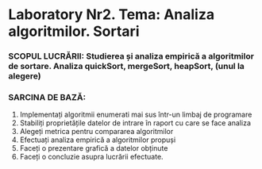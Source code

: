 # Laboratory Nr2. Tema: Analiza algoritmilor. Sortari

### **SCOPUL LUCRĂRII:** Studierea și analiza empirică a algoritmilor de sortare. Analiza quickSort, mergeSort, heapSort, (unul la alegere)

### SARCINA DE BAZĂ:

1. Implementați algoritmii enumerati mai sus într-un limbaj de programare
2. Stabiliți proprietățile datelor de intrare în raport cu care se face analiza
3. Alegeți metrica pentru compararea algoritmilor
4. Efectuați analiza empirică a algoritmilor propuși
5. Faceți o prezentare grafică a datelor obținute
6. Faceți o concluzie asupra lucrării efectuate.